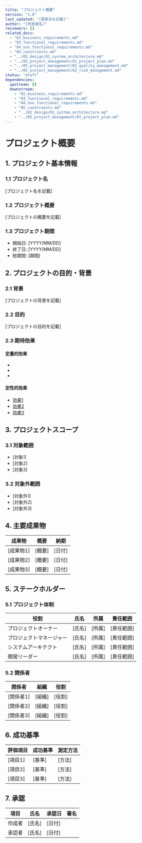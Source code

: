 ```yaml
---
title: "プロジェクト概要"
version: "1.0"
last_updated: "[更新日を記載]"
author: "[作成者名]"
reviewers: []
related_docs:
  - "02_business_requirements.md"
  - "03_functional_requirements.md" 
  - "04_non_functional_requirements.md"
  - "05_constraints.md"
  - "../02_design/01_system_architecture.md"
  - "../05_project_management/01_project_plan.md"
  - "../05_project_management/02_quality_management.md"
  - "../05_project_management/03_risk_management.md"
status: "draft"
dependencies:
  upstream: []
  downstream:
    - "02_business_requirements.md"
    - "03_functional_requirements.md"
    - "04_non_functional_requirements.md"
    - "05_constraints.md"
    - "../02_design/01_system_architecture.md"
    - "../05_project_management/01_project_plan.md"
---
```


# プロジェクト概要

## 1. プロジェクト基本情報
### 1.1 プロジェクト名
[プロジェクト名を記載]

### 1.2 プロジェクト概要
[プロジェクトの概要を記載]

### 1.3 プロジェクト期間
- 開始日: [YYYY/MM/DD]
- 終了日: [YYYY/MM/DD]
- 総期間: [期間]

## 2. プロジェクトの目的・背景
### 2.1 背景
[プロジェクトの背景を記載]

### 2.2 目的
[プロジェクトの目的を記載]

### 2.3 期待効果
#### 定量的効果
- [効果1]: [数値]
- [効果2]: [数値]
- [効果3]: [数値]

#### 定性的効果
- [効果1]
- [効果2]
- [効果3]

## 3. プロジェクトスコープ
### 3.1 対象範囲
- [対象1]
- [対象2]
- [対象3]

### 3.2 対象外範囲
- [対象外1]
- [対象外2]
- [対象外3]

## 4. 主要成果物
| 成果物 | 概要 | 納期 |
|--------|------|------|
| [成果物1] | [概要] | [日付] |
| [成果物2] | [概要] | [日付] |
| [成果物3] | [概要] | [日付] |

## 5. ステークホルダー
### 5.1 プロジェクト体制
| 役割 | 氏名 | 所属 | 責任範囲 |
|------|------|------|----------|
| プロジェクトオーナー | [氏名] | [所属] | [責任範囲] |
| プロジェクトマネージャー | [氏名] | [所属] | [責任範囲] |
| システムアーキテクト | [氏名] | [所属] | [責任範囲] |
| 開発リーダー | [氏名] | [所属] | [責任範囲] |

### 5.2 関係者
| 関係者 | 組織 | 役割 |
|--------|------|------|
| [関係者1] | [組織] | [役割] |
| [関係者2] | [組織] | [役割] |
| [関係者3] | [組織] | [役割] |

## 6. 成功基準
| 評価項目 | 成功基準 | 測定方法 |
|----------|----------|----------|
| [項目1] | [基準] | [方法] |
| [項目2] | [基準] | [方法] |
| [項目3] | [基準] | [方法] |

## 7. 承認
| 項目 | 氏名 | 承認日 | 署名 |
|------|------|--------|------|
| 作成者 | [氏名] | [日付] | |
| 承認者 | [氏名] | [日付] | | 